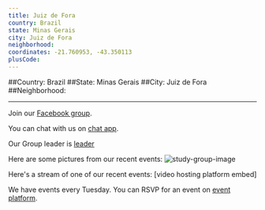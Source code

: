 ```yaml
---
title: Juiz de Fora
country: Brazil
state: Minas Gerais
city: Juiz de Fora
neighborhood: 
coordinates: -21.760953, -43.350113
plusCode:
---
```


##Country: Brazil
##State: Minas Gerais
##City: Juiz de Fora
##Neighborhood: 
*****
Join our [Facebook group](https://www.facebook.com/groups/free.code.camp.juiz.de.fora).

You can chat with us on [chat app]().

Our Group leader is [leader]()

Here are some pictures from our recent events:
![study-group-image]()

Here's a stream of one of our recent events:
[video hosting platform embed]

We have events every Tuesday. You can RSVP for an event on [event platform]().
